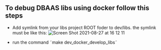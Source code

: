 ## To debug DBAAS libs using docker follow this steps

 - Add symlink from your libs project ROOT foder to dev/libs. the symlink must be like this:
![Screen Shot 2021-08-27 at 16 12 11](https://user-images.githubusercontent.com/6109737/131177559-21bed3a8-99e7-4c91-88c1-fe4c50e96e12.png)

- run the command ˜make dev_docker_develop_libs˜
